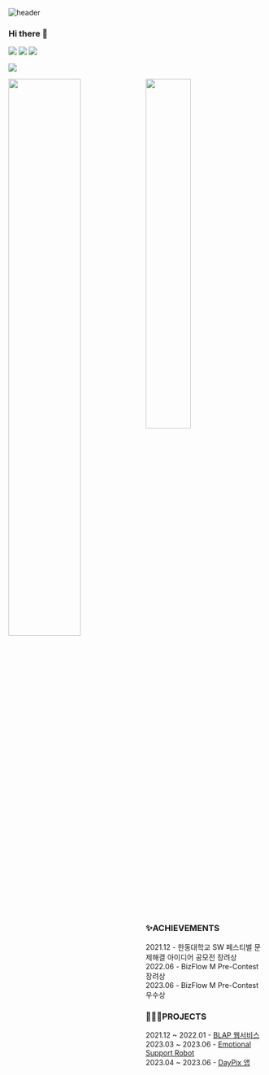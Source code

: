![header](https://capsule-render.vercel.app/api?type=waving&color=FF6384&height=300&section=header&text=Yewon%20Kim&fontSize=90) 

### Hi there 👋

<a href="https://ywdevel0per.tistory.com/"><img src="https://img.shields.io/badge/BLOG-000000?style=flat-square&logo=Tistory&logoColor=white"/></a> <a href="https://www.instagram.com/noweymik._/"><img src="https://img.shields.io/badge/noweymik-E4405F?style=flat-square&logo=Instagram&logoColor=white"/></a> <img src="https://img.shields.io/badge/noweymik01@gmail.com-EA4335?style=flat-square&logo=Gmail&logoColor=white"/>

<!-- 
### 🙂ABOUT ME
- Handong Global University 20 
- Major in Artificial Intelligence, Computer Science Engineering
-->
<a href="https://hits.seeyoufarm.com"><img src="https://hits.seeyoufarm.com/api/count/incr/badge.svg?url=https%3A%2F%2Fgithub.com%2Fnoweymik&count_bg=%23F5CCFF&title_bg=%23535353&icon=&icon_color=%23E7E7E7&title=hits&edge_flat=false"/></a>
<div>
 <img src="https://github-readme-stats.vercel.app/api?username=noweymik&show_icons=true&theme=radical&count_private=true&hide_border=true" align="left" style="width: 53%" />
  <img src="https://github-readme-stats.vercel.app/api/top-langs/?username=noweymik&exclude_repo=merge_game&layout=compact&theme=radical" style="width: 42%"/>
</div>

### ✨ACHIEVEMENTS
2021.12 - 한동대학교 SW 페스티벌 문제해결 아이디어 공모전 장려상 <br>
2022.06 - BizFlow M Pre-Contest 장려상 <br>
2023.06 - BizFlow M Pre-Contest 우수상 <br>

### 👩🏻‍💻PROJECTS
2021.12 ~ 2022.01 - [BLAP 웹서비스](https://github.com/noweymik/BLAP) <br>
2023.03 ~ 2023.06 - [Emotional Support Robot](https://github.com/noweymik/HCI_PiboRobot) <br>
2023.04 ~ 2023.06 - [DayPix 앱](https://github.com/noweymik/DayPix) <br>

